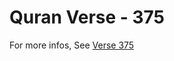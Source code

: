 # Quran Verse - 375 

For more infos, See [Verse 375](https://www.quranbookk.com/quran/search?q=375)